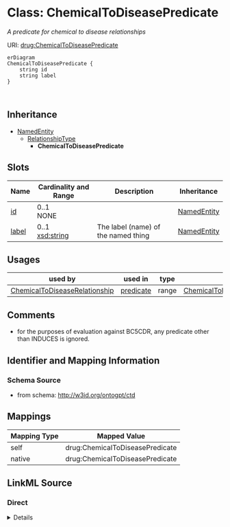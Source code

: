 # Class: ChemicalToDiseasePredicate
_A predicate for chemical to disease relationships_




URI: [drug:ChemicalToDiseasePredicate](http://w3id.org/ontogpt/drug/ChemicalToDiseasePredicate)


```mermaid
erDiagram
ChemicalToDiseasePredicate {
    string id  
    string label  
}



```




## Inheritance
* [NamedEntity](NamedEntity.md)
    * [RelationshipType](RelationshipType.md)
        * **ChemicalToDiseasePredicate**



## Slots

| Name | Cardinality and Range | Description | Inheritance |
| ---  | --- | --- | --- |
| [id](id.md) | 0..1 <br/> NONE |  | [NamedEntity](NamedEntity.md) |
| [label](label.md) | 0..1 <br/> [xsd:string](xsd:string) | The label (name) of the named thing | [NamedEntity](NamedEntity.md) |





## Usages

| used by | used in | type | used |
| ---  | --- | --- | --- |
| [ChemicalToDiseaseRelationship](ChemicalToDiseaseRelationship.md) | [predicate](predicate.md) | range | [ChemicalToDiseasePredicate](ChemicalToDiseasePredicate.md) |






## Comments

* for the purposes of evaluation against BC5CDR, any predicate other than INDUCES is ignored.

## Identifier and Mapping Information







### Schema Source


* from schema: http://w3id.org/ontogpt/ctd





## Mappings

| Mapping Type | Mapped Value |
| ---  | ---  |
| self | drug:ChemicalToDiseasePredicate |
| native | drug:ChemicalToDiseasePredicate |


## LinkML Source

<!-- TODO: investigate https://stackoverflow.com/questions/37606292/how-to-create-tabbed-code-blocks-in-mkdocs-or-sphinx -->

### Direct

<details>
```yaml
name: ChemicalToDiseasePredicate
description: A predicate for chemical to disease relationships
comments:
- for the purposes of evaluation against BC5CDR, any predicate other than INDUCES
  is ignored.
from_schema: http://w3id.org/ontogpt/ctd
rank: 1000
is_a: RelationshipType

```
</details>

### Induced

<details>
```yaml
name: ChemicalToDiseasePredicate
description: A predicate for chemical to disease relationships
comments:
- for the purposes of evaluation against BC5CDR, any predicate other than INDUCES
  is ignored.
from_schema: http://w3id.org/ontogpt/ctd
rank: 1000
is_a: RelationshipType
attributes:
  id:
    name: id
    annotations:
      prompt.skip:
        tag: prompt.skip
        value: 'true'
    description: A unique identifier for the named entity
    comments:
    - this is populated during the grounding and normalization step
    from_schema: http://w3id.org/ontogpt/core
    rank: 1000
    identifier: true
    alias: id
    owner: ChemicalToDiseasePredicate
    domain_of:
    - NamedEntity
    - Publication
    range: string
  label:
    name: label
    description: The label (name) of the named thing
    from_schema: http://w3id.org/ontogpt/core
    aliases:
    - name
    rank: 1000
    alias: label
    owner: ChemicalToDiseasePredicate
    domain_of:
    - NamedEntity
    range: string

```
</details>